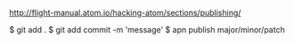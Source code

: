 http://flight-manual.atom.io/hacking-atom/sections/publishing/

$ git add .
$ git add commit -m 'message'
$ apn publish major/minor/patch
